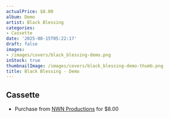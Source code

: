 ```yaml
---
actualPrice: $8.00
album: Demo
artist: Black Blessing
categories:
- Cassette
date: '2025-08-15T05:22:17'
draft: false
images:
- /images/covers/black_blessing-demo.png
inStock: true
thumbnailImage: /images/covers/black_blessing-demo-thumb.png
title: Black Blessing - Demo
---
```


## Cassette
* Purchase from [NWN Productions](http://shop.nwnprod.com/index.php?route=product/product&path=73&product_id=53145&sort=pd.name&order=ASC) for $8.00
